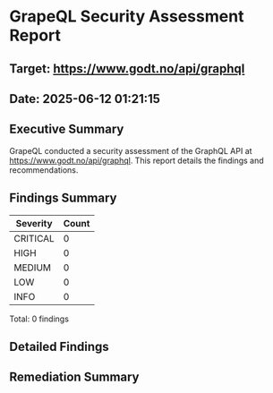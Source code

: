 # GrapeQL Security Assessment Report

## Target: https://www.godt.no/api/graphql
## Date: 2025-06-12 01:21:15

## Executive Summary

GrapeQL conducted a security assessment of the GraphQL API at https://www.godt.no/api/graphql. This report details the findings and recommendations.

## Findings Summary

| Severity | Count |
|----------|-------|
| CRITICAL | 0 |
| HIGH | 0 |
| MEDIUM | 0 |
| LOW | 0 |
| INFO | 0 |

Total: 0 findings

## Detailed Findings

## Remediation Summary


